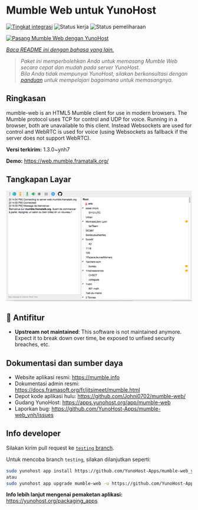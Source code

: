 <!--
N.B.: README ini dibuat secara otomatis oleh <https://github.com/YunoHost/apps/tree/master/tools/readme_generator>
Ini TIDAK boleh diedit dengan tangan.
-->

# Mumble Web untuk YunoHost

[![Tingkat integrasi](https://dash.yunohost.org/integration/mumble-web.svg)](https://ci-apps.yunohost.org/ci/apps/mumble-web/) ![Status kerja](https://ci-apps.yunohost.org/ci/badges/mumble-web.status.svg) ![Status pemeliharaan](https://ci-apps.yunohost.org/ci/badges/mumble-web.maintain.svg)

[![Pasang Mumble Web dengan YunoHost](https://install-app.yunohost.org/install-with-yunohost.svg)](https://install-app.yunohost.org/?app=mumble-web)

*[Baca README ini dengan bahasa yang lain.](./ALL_README.md)*

> *Paket ini memperbolehkan Anda untuk memasang Mumble Web secara cepat dan mudah pada server YunoHost.*  
> *Bila Anda tidak mempunyai YunoHost, silakan berkonsultasi dengan [panduan](https://yunohost.org/install) untuk mempelajari bagaimana untuk memasangnya.*

## Ringkasan

mumble-web is an HTML5 Mumble client for use in modern browsers.
The Mumble protocol uses TCP for control and UDP for voice. Running in a browser, both are unavailable to this client. Instead Websockets are used for control and WebRTC is used for voice (using Websockets as fallback if the server does not support WebRTC).

**Versi terkirim:** 1.3.0~ynh7

**Demo:** <https://web.mumble.framatalk.org/>

## Tangkapan Layar

![Tangkapan Layar pada Mumble Web](./doc/screenshots/screenshot.png)

## :red_circle: Antifitur

- **Upstream not maintained**: This software is not maintained anymore. Expect it to break down over time, be exposed to unfixed security breaches, etc.

## Dokumentasi dan sumber daya

- Website aplikasi resmi: <https://mumble.info>
- Dokumentasi admin resmi: <https://docs.framasoft.org/fr/jitsimeet/mumble.html>
- Depot kode aplikasi hulu: <https://github.com/Johni0702/mumble-web/>
- Gudang YunoHost: <https://apps.yunohost.org/app/mumble-web>
- Laporkan bug: <https://github.com/YunoHost-Apps/mumble-web_ynh/issues>

## Info developer

Silakan kirim pull request ke [`testing` branch](https://github.com/YunoHost-Apps/mumble-web_ynh/tree/testing).

Untuk mencoba branch `testing`, silakan dilanjutkan seperti:

```bash
sudo yunohost app install https://github.com/YunoHost-Apps/mumble-web_ynh/tree/testing --debug
atau
sudo yunohost app upgrade mumble-web -u https://github.com/YunoHost-Apps/mumble-web_ynh/tree/testing --debug
```

**Info lebih lanjut mengenai pemaketan aplikasi:** <https://yunohost.org/packaging_apps>
